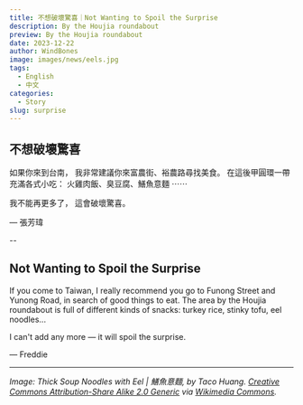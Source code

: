 ```yaml
---
title: 不想破壞驚喜｜Not Wanting to Spoil the Surprise
description: By the Houjia roundabout
preview: By the Houjia roundabout
date: 2023-12-22
author: WindBones
image: images/news/eels.jpg
tags:
  - English
  - 中文
categories:
  - Story
slug: surprise
---
```


## 不想破壞驚喜

如果你來到台南， 我非常建議你來富農街、裕農路尋找美食。 在這後甲圓環一帶充滿各式小吃： 火雞肉飯、臭豆腐、鱔魚意麵 ⋯⋯

我不能再更多了， 這會破壞驚喜。

— 張芳瑋

-- 

## Not Wanting to Spoil the Surprise

If you come to Taiwan, I really recommend you go to Funong Street and Yunong Road, in search of good things to eat. The area by the Houjia roundabout is full of different kinds of snacks: turkey rice, stinky tofu, eel noodles...

I can't add any more — it will spoil the surprise.

— Freddie

---

*Image: Thick Soup Noodles with Eel | 鱔魚意麵, by Taco Huang. [Creative Commons Attribution-Share Alike 2.0 Generic](https://creativecommons.org/licenses/by-sa/2.0/deed.en) via [Wikimedia Commons](https://commons.wikimedia.org/wiki/File:Thick_Soup_Noodles_with_Eel_-_鱔魚意麵_(4596353688).jpg).*